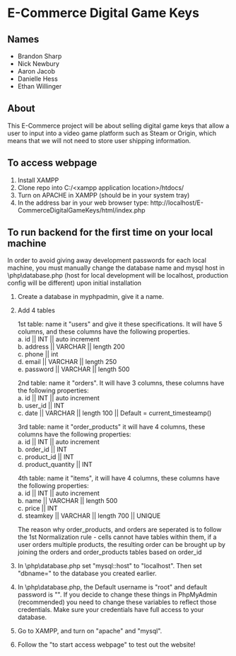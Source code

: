 # E-Commerce Digital Game Keys

## Names
* Brandon Sharp
* Nick Newbury
* Aaron Jacob
* Danielle Hess
* Ethan Willinger

## About
This E-Commerce project will be about selling digital game keys that allow a user to input into a video game platform such as Steam or Origin, which means that we will not need to store user shipping information.

## To access webpage
1. Install XAMPP
2. Clone repo into C:/\<xampp application location\>/htdocs/
3. Turn on APACHE in XAMPP (should be in your system tray)
4. In the address bar in your web browser type: http://localhost/E-CommerceDigitalGameKeys/html/index.php

## To run backend for the first time on your local machine
In order to avoid giving away development passwords for each local machine, you must manually change the 
database name and mysql host in \php\database.php (host for local development will be localhost, production config will be different) upon initial installation

1. Create a database in myphpadmin, give it a name.

2. Add 4 tables
   
    1st table: name it "users" and give it these specifications. It will have 5 columns, and these columns have the following properties. <br>
        a. id || INT || auto increment <br>
        b. address || VARCHAR || length 200 <br>
        c. phone || int <br>
        d. email || VARCHAR || length 250 <br>
        e. password || VARCHAR || length 500 <br>

   2nd table: name it "orders". It will have 3 columns, these columns have the following properties: <br>
        a. id || INT || auto increment <br>
        b. user_id || INT<br>
        c. date || VARCHAR || length 100 || Default = current_timesteamp() <br>

   3rd table: name it "order_products" it will have 4 columns, these columns have the following properties: <br>
        a. id || INT || auto increment <br>
        b. order_id || INT <br>
        c. product_id || INT <br>
        d. product_quantity || INT <br>

   4th table: name it "items", it will have 4 columns, these columns have the following properties: <br>
       a. id || INT || auto increment <br>
       b. name || VARCHAR || length 500 <br>
       c. price || INT <br>
       d. steamkey || VARCHAR || length 700 || UNIQUE <br>

      The reason why order_products, and orders are seperated is to follow the 1st Normalization rule - cells cannot have tables within
      them, if a user orders multiple products, the resulting order can be brought up by joining the orders and order_products
      tables based on order_id

   

4. In \php\database.php set "mysql::host" to "localhost". Then set "dbname=" to the database you created earlier.
5. In \php\database.php, the Default username is "root" and default password is "". If you decide to change these things in PhpMyAdmin (recommended) you need to change these variables to reflect those credentials.
    Make sure your credentials have full access to your database.

6. Go to XAMPP, and turn on "apache" and "mysql".

7. Follow the "to start access webpage" to test out the website!

 

